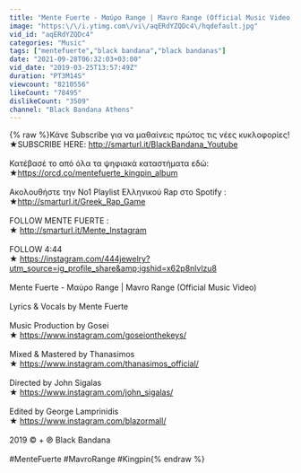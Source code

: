 ```yaml
---
title: "Mente Fuerte - Μαύρο Range | Mavro Range (Official Music Video) Prod. Gosei"
image: "https:\/\/i.ytimg.com\/vi\/aqERdYZQDc4\/hqdefault.jpg"
vid_id: "aqERdYZQDc4"
categories: "Music"
tags: ["mentefuerte","black bandana","black bandanas"]
date: "2021-09-28T06:32:03+03:00"
vid_date: "2019-03-25T13:57:49Z"
duration: "PT3M14S"
viewcount: "8210556"
likeCount: "78495"
dislikeCount: "3509"
channel: "Black Bandana Athens"
---
```

{% raw %}Κάνε Subscribe για να μαθαίνεις πρώτος τις νέες κυκλοφορίες!<br />★SUBSCRIBE HERE: <a rel="nofollow" target="blank" href="http://smarturl.it/BlackBandana_Youtube">http://smarturl.it/BlackBandana_Youtube</a><br /><br />Κατέβασέ το από όλα τα ψηφιακά καταστήματα εδώ: <br />★<a rel="nofollow" target="blank" href="https://orcd.co/mentefuerte_kingpin_album">https://orcd.co/mentefuerte_kingpin_album</a><br /><br />Ακολουθήστε την No1 Playlist Ελληνικού Rap στο Spotify :<br />★<a rel="nofollow" target="blank" href="http://smarturl.it/Greek_Rap_Game">http://smarturl.it/Greek_Rap_Game</a><br /><br />FOLLOW MENTE FUERTE :<br />★ <a rel="nofollow" target="blank" href="http://smarturl.it/Mente_Instagram">http://smarturl.it/Mente_Instagram</a> <br /><br />FOLLOW 4:44<br />★ <a rel="nofollow" target="blank" href="https://instagram.com/444jewelry?utm_source=ig_profile_share&amp;igshid=x62p8nlvlzu8">https://instagram.com/444jewelry?utm_source=ig_profile_share&amp;igshid=x62p8nlvlzu8</a><br /><br />Mente Fuerte - Μαύρο Range | Mavro Range (Official Music Video)<br /><br />Lyrics &amp; Vocals by Mente Fuerte<br /><br />Music Production by Gosei<br />★ <a rel="nofollow" target="blank" href="https://www.instagram.com/goseionthekeys/">https://www.instagram.com/goseionthekeys/</a><br /><br />Mixed &amp; Mastered by Thanasimos<br />★ <a rel="nofollow" target="blank" href="https://www.instagram.com/thanasimos_official/">https://www.instagram.com/thanasimos_official/</a><br /><br />Directed by John Sigalas<br />★ <a rel="nofollow" target="blank" href="https://www.instagram.com/john_sigalas/">https://www.instagram.com/john_sigalas/</a><br /><br />Edited by George Lamprinidis<br />★ <a rel="nofollow" target="blank" href="https://www.instagram.com/blazormall/">https://www.instagram.com/blazormall/</a><br /> <br />2019 © + ℗ Black Bandana<br /><br />#MenteFuerte #MavroRange #Kingpin{% endraw %}
